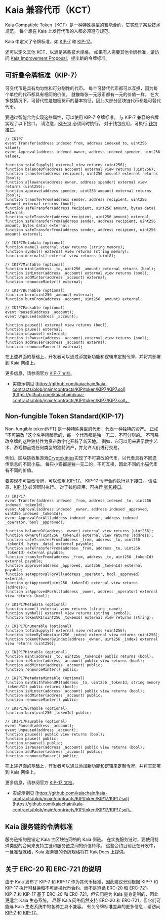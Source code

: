 # Kaia 兼容代币（KCT）

Kaia Compatible Token（KCT）是一种特殊类型的智能合约，它实现了某些技术规范。 每个想在 Kaia 上发行代币的人都必须遵守规范。

Kaia 中定义了令牌标准，如 [KIP-7](https://kips.kaia.io/KIPs/kip-7) 和 [KIP-17](https://kips.kaia.io/KIPs/kip-17)。

还可以定义其他 KCT，以满足某些技术规格。 如果有人需要其他令牌标准，请访问 [Kaia Improvement Proposal](https://github.com/kaiachain/KIPs)，提出新的令牌标准。

## 可折叠令牌标准（KIP-7）<a id="fungible-token-standard-kip-7"></a>

可变代币是具有均匀性和可分割性的代币。 每个可替代代币都可以互换，因为每个单位的代币都具有相同的价值。 就像每张一元纸币都有一元的价值一样。 在大多数情况下，可替代性是加密货币的基本特征，因此大部分区块链代币都是可替代代币。

要通过智能合约实现这些属性，可以使用 KIP-7 令牌标准。 与 KIP-7 兼容的令牌实现了以下接口。 请注意，[KIP-13](https://kips.kaia.io/KIPs/kip-13) 必须同时执行。 对于钱包应用，可执行 [钱包接口](https://kips.kaia.io/KIPs/kip-7#wallet-interface)。

```solidity
// IKIP7
event Transfer(address indexed from, address indexed to, uint256 value);
event Approval(address indexed owner, address indexed spender, uint256 value);

function totalSupply() external view returns (uint256);
function balanceOf(address account) external view returns (uint256);
function transfer(address recipient, uint256 amount) external returns (bool);
function allowance(address owner, address spender) external view returns (uint256);
function approve(address spender, uint256 amount) external returns (bool);
function transferFrom(address sender, address recipient, uint256 amount) external returns (bool);
function safeTransfer(address recipient, uint256 amount, bytes data) external;
function safeTransfer(address recipient, uint256 amount) external;
function safeTransferFrom(address sender, address recipient, uint256 amount, bytes data) external;
function safeTransferFrom(address sender, address recipient, uint256 amount) external;

// IKIP7Metadata (optional)
function name() external view returns (string memory);
function symbol() external view returns (string memory);
function decimals() external view returns (uint8);

// IKIP7Mintable (optional)
function mint(address _to, uint256 _amount) external returns (bool);
function isMinter(address _account) external view returns (bool);
function addMinter(address _account) external;
function renounceMinter() external;

// IKIP7Burnable (optional)
function burn(uint256 _amount) external;
function burnFrom(address _account, uint256 _amount) external;

// IKIP7Pausable (optional)
event Paused(address _account);
event Unpaused(address _account);

function paused() external view returns (bool);
function pause() external;
function unpause() external;
function isPauser(address _account) external view returns (bool);
function addPauser(address _account) external;
function renouncePauser() external;
```

在上述界面的基础上，开发者可以通过添加新功能和逻辑来定制令牌，并将其部署到 Kaia 网络上。

更多信息，请参阅官方 [KIP-7 文档](https://kips.kaia.io/KIPs/kip-7)。

- 实施示例见 [https://github.com/kaiachain/kaia-contracts/blob/main/contracts/KIP/token/KIP7/KIP7.sol](https://github.com/kaiachain/kaia-contracts/blob/main/contracts/KIP/token/KIP7/KIP7.sol)。

## Non-fungible Token Standard\(KIP-17\)<a id="non-fungible-token-standard-kip-17"></a>

Non-fungible token\(NFT\) 是一种特殊类型的代币，代表一种独特的资产。 正如 "不可篡改 "这个名字所暗示的，每一个代币都是独一无二、不可分割的。 不可篡改令牌的这种独特性为资产数字化开辟了新天地。 例如，它可以用来表示数字艺术、游戏物品或任何类型的独特资产，并允许人们进行交易。

例如，区块链收集游戏[Cryptokitties](https://www.cryptokitties.co/)实现了不可篡改的代币，以代表具有不同遗传信息的不同小猫。 每只小猫都是独一无二的，不可互换，因此不同的小猫代币有不同的价值。

要实现不可篡改令牌，可以使用 [KIP-17](https://kips.kaia.io/KIPs/kip-17)。 KIP-17 令牌合约执行以下接口。 请注意，[KIP-13](https://kips.kaia.io/KIPs/kip-13) 必须同时执行。 对于钱包应用，可执行 [钱包接口](https://kips.kaia.io/KIPs/kip-17#wallet-interface)。

```solidity
// IKIP17
event Transfer(address indexed _from, address indexed _to, uint256 indexed _tokenId);
event Approval(address indexed _owner, address indexed _approved, uint256 indexed _tokenId);
event ApprovalForAll(address indexed _owner, address indexed _operator, bool _approved);

function balanceOf(address _owner) external view returns (uint256);
function ownerOf(uint256 _tokenId) external view returns (address);
function safeTransferFrom(address _from, address _to, uint256 _tokenId, bytes _data) external payable;
function safeTransferFrom(address _from, address _to, uint256 _tokenId) external payable;
function transferFrom(address _from, address _to, uint256 _tokenId) external payable;
function approve(address _approved, uint256 _tokenId) external payable;
function setApprovalForAll(address _operator, bool _approved) external;
function getApproved(uint256 _tokenId) external view returns (address);
function isApprovedForAll(address _owner, address _operator) external view returns (bool);

// IKIP17Metadata (optional)
function name() external view returns (string _name);
function symbol() external view returns (string _symbol);
function tokenURI(uint256 _tokenId) external view returns (string);

// IKIP17Enumerable (optional)
function totalSupply() external view returns (uint256);
function tokenByIndex(uint256 _index) external view returns (uint256);
function tokenOfOwnerByIndex(address _owner, uint256 _index) external view returns (uint256);

// IKIP17Mintable (optional)
function mint(address _to, uint256 _tokenId) public returns (bool);
function isMinter(address _account) public view returns (bool);
function addMinter(address _account) public;
function renounceMinter() public;

// IKIP17MetadataMintable (optional)
function mintWithTokenURI(address _to, uint256 _tokenId, string memory _tokenURI) public returns (bool);
function isMinter(address _account) public view returns (bool);
function addMinter(address _account) public;
function renounceMinter() public;

// IKIP17Burnable (optional)
function burn(uint256 _tokenId) public;

// IKIP17Pausable (optional)
event Paused(address _account);
event Unpaused(address _account);
function paused() public view returns (bool);
function pause() public;
function unpause() public;
function isPauser(address _account) public view returns (bool);
function addPauser(address _account) public;
function renouncePauser() public;
```

在上述界面的基础上，开发者可以通过添加新功能和逻辑来定制令牌，并将其部署到 Kaia 网络上。

更多信息，请参阅官方 [KIP-17 文档](https://kips.kaia.io/KIPs/kip-17)。

- 实施示例见 [https://github.com/kaiachain/kaia-contracts/blob/main/contracts/KIP/token/KIP17/KIP17.sol](https://github.com/kaiachain/kaia-contracts/blob/main/contracts/KIP/token/KIP17/KIP17.sol)。

## Kaia 服务链的令牌标准<a id="token-standards-for-kaia-service-chain"></a>

服务链指的是锚定 Kaia 主区块链网络的 Kaia 侧链。 在实施服务链时，要使用特殊类型的合同来支持主链和服务链之间的价值转移。 这些合约目前正在开发中，一旦准备就绪，Kaia 服务链的令牌规格将在 KaiaDocs 上提供。

## 关于 ERC-20 和 ERC-721 的说明<a id="notes-on-erc-20-and-erc-721"></a>

由于 Kaia 发布了 KIP-7 和 KIP-17 作为其代币标准，因此建议分别根据 KIP-7 和 KIP-17 执行可替换和不可替换代币合约，而不是遵循 ERC-20 和 ERC-721。
KIP-7 和 KIP-17 基于 ERC-20 和 ERC-721，但它们是为 Kaia 量身定制的，因此更适合 Kaia 生态系统。 尽管 Kaia 网络仍然支持 ERC-20 和 ERC-721，但它们可能与 Kaia 生态系统中的各种工具不兼容。
有关令牌标准差异的更多信息，请访问 [KIP-7](https://kips.kaia.io/KIPs/kip-7#differences-with-erc-20) 和 [KIP-17](https://kips.kaia.io/KIPs/kip-17#differences-from-erc-721)。
